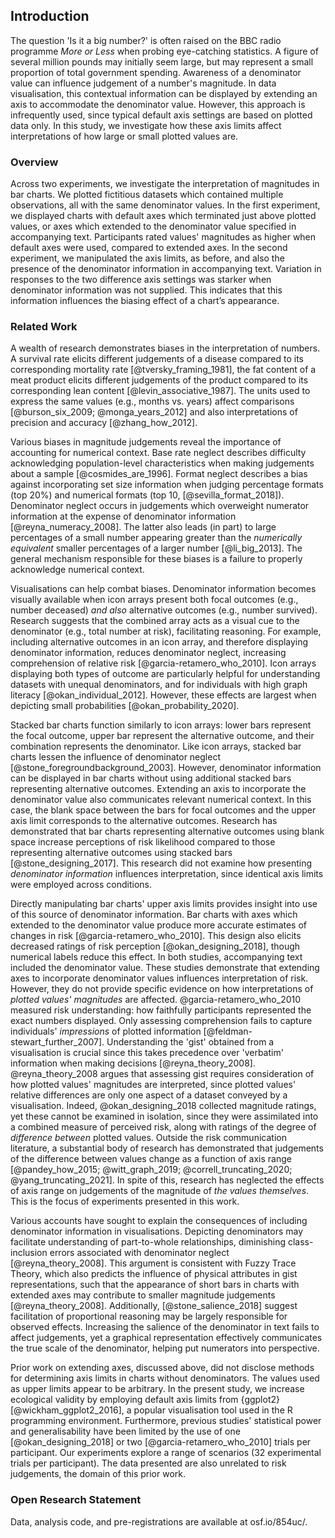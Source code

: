 ## Introduction

The question 'Is it a big number?' is often raised on the BBC radio programme *More or Less* when probing eye-catching statistics. A figure of several million pounds may initially seem large, but may represent a small proportion of total government spending. Awareness of a denominator value can influence judgement of a number's magnitude. In data visualisation, this contextual information can be displayed by extending an axis to accommodate the denominator value. However, this approach is infrequently used, since typical default axis settings are based on plotted data only. In this study, we investigate how these axis limits affect interpretations of how large or small plotted values are.

### Overview

Across two experiments, we investigate the interpretation of magnitudes in bar charts. We plotted fictitious datasets which contained multiple observations, all with the same denominator values. In the first experiment, we displayed charts with default axes which terminated just above plotted values, or axes which extended to the denominator value specified in accompanying text. Participants rated values' magnitudes as higher when default axes were used, compared to extended axes. In the second experiment, we manipulated the axis limits, as before, and also the presence of the denominator information in accompanying text. 
Variation in responses to the two difference axis settings was starker when denominator information was not supplied. This indicates that this information influences the biasing effect of a chart’s appearance.

### Related Work

A wealth of research demonstrates biases in the interpretation of numbers. A survival rate elicits different judgements of a disease compared to its corresponding mortality rate [@tversky_framing_1981], the fat content of a meat product elicits different judgements of the product compared to its corresponding lean content [@levin_associative_1987]. The units used to express the same values (e.g., months vs. years) affect comparisons [@burson_six_2009; @monga_years_2012] and also interpretations of precision and accuracy [@zhang_how_2012].

Various biases in magnitude judgements reveal the importance of accounting for numerical context. Base rate neglect describes difficulty acknowledging population-level characteristics when making judgements about a sample [@cosmides_are_1996]. Format neglect describes a bias against incorporating set size information when judging percentage formats (top 20%) and numerical formats (top 10, [@sevilla_format_2018]). Denominator neglect occurs in judgements which overweight numerator information at the expense of denominator information [@reyna_numeracy_2008]. The latter also leads (in part) to large percentages of a small number appearing greater than the *numerically equivalent* smaller percentages of a larger number [@li_big_2013]. The general mechanism responsible for these biases is a failure to properly acknowledge numerical context.

Visualisations can help combat biases. Denominator information becomes visually available when icon arrays present both focal outcomes (e.g., number deceased) *and also* alternative outcomes (e.g., number survived). Research suggests that the combined array acts as a visual cue to the denominator (e.g., total number at risk), facilitating reasoning. For example, including alternative outcomes in an icon array, and therefore displaying denominator information, reduces denominator neglect, increasing comprehension of relative risk [@garcia-retamero_who_2010]. Icon arrays displaying both types of outcome are particularly helpful for understanding datasets with unequal denominators, and for individuals with high graph literacy [@okan_individual_2012]. However, these effects are largest when depicting small probabilities [@okan_probability_2020].

Stacked bar charts function similarly to icon arrays: lower bars represent the focal outcome, upper bar represent the alternative outcome, and their combination represents the denominator. Like icon arrays, stacked bar charts lessen the influence of denominator neglect [@stone_foregroundbackground_2003]. However, denominator information can be displayed in bar charts without using additional stacked bars representing alternative outcomes. Extending an axis to incorporate the denominator value also communicates relevant numerical context. In this case, the blank space between the bars for focal outcomes and the upper axis limit corresponds to the alternative outcomes. Research has demonstrated that bar charts representing alternative outcomes using blank space increase perceptions of risk likelihood compared to those representing alternative outcomes using stacked bars [@stone_designing_2017]. This research did not examine how presenting *denominator information* influences interpretation, since identical axis limits were employed across conditions.

Directly manipulating bar charts' upper axis limits provides insight into use of this source of denominator information. Bar charts with axes which extended to the denominator value produce more accurate estimates of changes in risk [@garcia-retamero_who_2010]. This design also elicits decreased ratings of risk perception [@okan_designing_2018], though numerical labels reduce this effect. In both studies, accompanying text included the denominator value. These studies demonstrate that extending axes to incorporate denominator values influences interpretation of risk. However, they do not provide specific evidence on how interpretations of *plotted values' magnitudes* are affected. @garcia-retamero_who_2010 measured risk understanding: how faithfully participants represented the exact numbers displayed. Only assessing comprehension fails to capture individuals' *impressions* of plotted information [@feldman-stewart_further_2007]. Understanding the 'gist' obtained from a visualisation is crucial since this takes precedence over 'verbatim' information when making decisions [@reyna_theory_2008]. @reyna_theory_2008 argues that assessing gist requires consideration of how plotted values' magnitudes are interpreted, since plotted values' relative differences are only one aspect of a dataset conveyed by a visualisation. Indeed, @okan_designing_2018 collected magnitude ratings, yet these cannot be examined in isolation, since they were assimilated into a combined measure of perceived risk, along with ratings of the degree of *difference between* plotted values. Outside the risk communication literature, a substantial body of research has demonstrated that judgements of the difference between values change as a function of axis range [@pandey_how_2015; @witt_graph_2019; @correll_truncating_2020; @yang_truncating_2021]. In spite of this, research has neglected the effects of axis range on judgements of the magnitude of *the values themselves*. This is the focus of experiments presented in this work.

Various accounts have sought to explain the consequences of including denominator information in visualisations. Depicting denominators may facilitate understanding of part-to-whole relationships, diminishing class-inclusion errors associated with denominator neglect [@reyna_theory_2008]. This argument is consistent with Fuzzy Trace Theory, which also predicts the influence of physical attributes in gist representations, such that the appearance of short bars in charts with extended axes may contribute to smaller magnitude judgements [@reyna_theory_2008]. Additionally, [@stone_salience_2018] suggest facilitation of proportional reasoning may be largely responsible for observed effects. Increasing the salience of the denominator in text fails to affect judgements, yet a graphical representation effectively communicates the true scale of the denominator, helping put numerators into perspective.

Prior work on extending axes, discussed above, did not disclose methods for determining axis limits in charts without denominators. The values used as upper limits appear to be arbitrary. In the present study, we increase ecological validity by employing default axis limits from {ggplot2} [@wickham_ggplot2_2016], a popular visualisation tool used in the R programming environment. Furthermore, previous studies' statistical power and generalisability have been limited by the use of one [@okan_designing_2018] or two [@garcia-retamero_who_2010] trials per participant. Our experiments explore a range of scenarios (32 experimental trials per participant). The data presented are also unrelated to risk judgements, the domain of this prior work.

### Open Research Statement

Data, analysis code, and pre-registrations are available at osf.io/854uc/.
